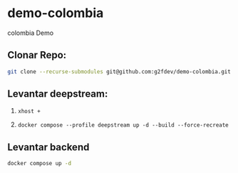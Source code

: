 # demo-colombia
colombia Demo

## Clonar Repo:
```bash
git clone --recurse-submodules git@github.com:g2fdev/demo-colombia.git
```

## Levantar deepstream:

1. `xhost +`

2. `docker compose --profile deepstream up -d --build --force-recreate`


## Levantar backend
```bash
docker compose up -d
```


